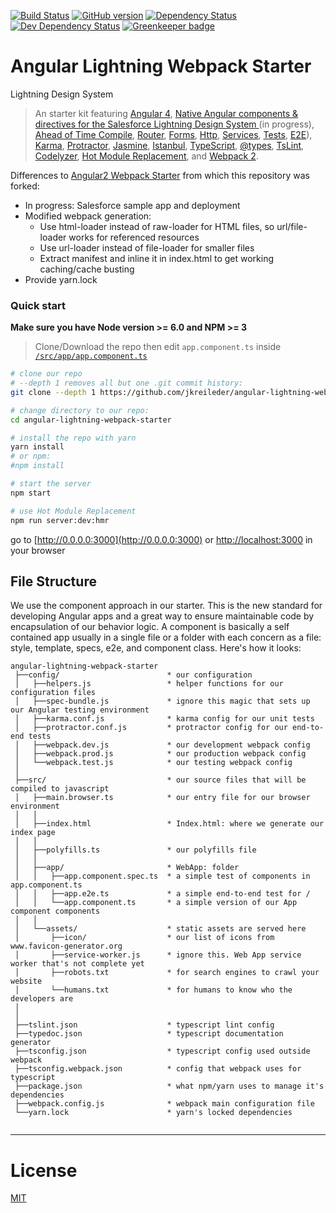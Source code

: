 [![Build Status](https://travis-ci.org/jkreileder/angular-lightning-webpack-starter.svg?branch=master)](https://travis-ci.org/jkreileder/angular-lightning-webpack-starter)
[![GitHub version](https://badge.fury.io/gh/jkreileder%2Fangular-lightning-webpack-starter.svg)](https://badge.fury.io/gh/jkreileder%2Fangular-lightning-webpack-starter)
[![Dependency Status](https://david-dm.org/jkreileder/angular-lightning-webpack-starter.svg)](https://david-dm.org/jkreileder/angular-lightning-webpack-starter)
[![Dev Dependency Status](https://david-dm.org/jkreileder/angular-lightning-webpack-starter/dev-status.svg)](https://david-dm.org/jkreileder/angular-lightning-webpack-starter?type=dev)
[![Greenkeeper badge](https://badges.greenkeeper.io/jkreileder/angular-lightning-webpack-starter.svg)](https://greenkeeper.io/)

# Angular Lightning Webpack Starter


Lightning Design System

> An starter kit featuring [Angular 4](https://angular.io),  [Native Angular components & directives for the Salesforce Lightning Design System ](http://ng-lightning.github.io/ng-lightning/) (in progress), [Ahead of Time Compile](https://angular.io/docs/ts/latest/cookbook/aot-compiler.html), [Router](https://angular.io/docs/ts/latest/guide/router.html), [Forms](https://angular.io/docs/ts/latest/guide/forms.html),
[Http](https://angular.io/docs/ts/latest/guide/server-communication.html),
[Services](https://gist.github.com/gdi2290/634101fec1671ee12b3e#_follow_@AngularClass_on_twitter),
[Tests](https://angular.io/docs/ts/latest/guide/testing.html), [E2E](https://angular.github.io/protractor/#/faq#what-s-the-difference-between-karma-and-protractor-when-do-i-use-which-)), [Karma](https://karma-runner.github.io/), [Protractor](https://angular.github.io/protractor/), [Jasmine](https://github.com/jasmine/jasmine), [Istanbul](https://github.com/gotwarlost/istanbul), [TypeScript](http://www.typescriptlang.org/), [@types](https://www.npmjs.com/~types), [TsLint](http://palantir.github.io/tslint/), [Codelyzer](https://github.com/mgechev/codelyzer), [Hot Module Replacement](https://webpack.github.io/docs/hot-module-replacement-with-webpack.html), and [Webpack 2](http://webpack.github.io/).

Differences to [Angular2 Webpack Starter](https://github.com/AngularClass/angular2-webpack-starter) from which this repository was forked:
* In progress: Salesforce sample app and deployment
* Modified webpack generation:
  * Use html-loader instead of raw-loader for HTML files, so url/file-loader works for referenced resources
  * Use url-loader instead of file-loader for smaller files
  * Extract manifest and inline it in index.html to get working caching/cache busting
* Provide yarn.lock

### Quick start
**Make sure you have Node version >= 6.0 and NPM >= 3**
> Clone/Download the repo then edit `app.component.ts` inside [`/src/app/app.component.ts`](/src/app/app.component.ts)

```bash
# clone our repo
# --depth 1 removes all but one .git commit history:
git clone --depth 1 https://github.com/jkreileder/angular-lightning-webpack-starter.git

# change directory to our repo:
cd angular-lightning-webpack-starter

# install the repo with yarn
yarn install
# or npm:
#npm install

# start the server
npm start

# use Hot Module Replacement
npm run server:dev:hmr
```
go to [http://0.0.0.0:3000](http://0.0.0.0:3000) or [http://localhost:3000](http://localhost:3000) in your browser

## File Structure
We use the component approach in our starter. This is the new standard for developing Angular apps and a great way to ensure maintainable code by encapsulation of our behavior logic. A component is basically a self contained app usually in a single file or a folder with each concern as a file: style, template, specs, e2e, and component class. Here's how it looks:
```
angular-lightning-webpack-starter
 ├──config/                        * our configuration
 │   ├──helpers.js                 * helper functions for our configuration files
 │   ├──spec-bundle.js             * ignore this magic that sets up our Angular testing environment
 │   ├──karma.conf.js              * karma config for our unit tests
 │   ├──protractor.conf.js         * protractor config for our end-to-end tests
 │   ├──webpack.dev.js             * our development webpack config
 │   ├──webpack.prod.js            * our production webpack config
 │   └──webpack.test.js            * our testing webpack config
 │
 ├──src/                           * our source files that will be compiled to javascript
 │   ├──main.browser.ts            * our entry file for our browser environment
 │   │
 │   ├──index.html                 * Index.html: where we generate our index page
 │   │
 │   ├──polyfills.ts               * our polyfills file
 │   │
 │   ├──app/                       * WebApp: folder
 │   │   ├──app.component.spec.ts  * a simple test of components in app.component.ts
 │   │   ├──app.e2e.ts             * a simple end-to-end test for /
 │   │   └──app.component.ts       * a simple version of our App component components
 │   │
 │   └──assets/                    * static assets are served here
 │       ├──icon/                  * our list of icons from www.favicon-generator.org
 │       ├──service-worker.js      * ignore this. Web App service worker that's not complete yet
 │       ├──robots.txt             * for search engines to crawl your website
 │       └──humans.txt             * for humans to know who the developers are
 │
 │
 ├──tslint.json                    * typescript lint config
 ├──typedoc.json                   * typescript documentation generator
 ├──tsconfig.json                  * typescript config used outside webpack
 ├──tsconfig.webpack.json          * config that webpack uses for typescript
 ├──package.json                   * what npm/yarn uses to manage it's dependencies
 ├──webpack.config.js              * webpack main configuration file
 └──yarn.lock                      * yarn's locked dependencies


```
___

# License
 [MIT](/LICENSE)
